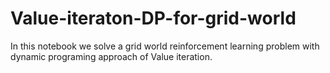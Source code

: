 # Value-iteraton-DP-for-grid-world
In this notebook we solve a grid world reinforcement learning problem with dynamic programing approach of Value iteration.
